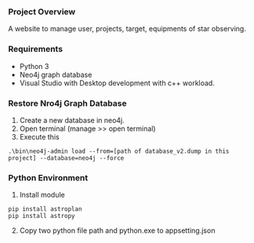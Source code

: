 ### Project Overview
A website to manage user, projects, target, equipments of star observing. 

### Requirements
* Python 3
* Neo4j graph database
* Visual Studio with Desktop development with c++ workload.

### Restore Nro4j Graph Database
1. Create a new database in neo4j.
2. Open terminal (manage >> open terminal)
3. Execute this
```
.\bin\neo4j-admin load --from=[path of database_v2.dump in this project] --database=neo4j --force
```

### Python Environment
1. Install module
```
pip install astroplan
pip install astropy
```
2. Copy two python file path and python.exe to appsetting.json

